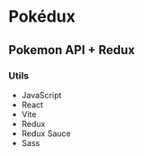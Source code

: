 # Pokédux
## Pokemon API + Redux

### Utils

* JavaScript
* React
* Vite
* Redux
* Redux Sauce
* Sass
